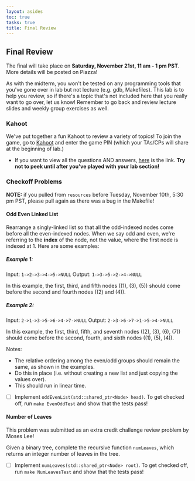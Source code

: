 ```yaml
---
layout: asides
toc: true
tasks: true
title: Final Review
---
```


## Final Review

The final will take place on **Saturday, November 21st, 11 am - 1 pm PST**. More details will be posted on Piazza!

As with the midterm, you won't be tested on any programming tools that you've gone over in lab but not lecture (e.g. gdb, Makefiles). This lab is to help you review, so if there's a topic that's not included here that you really want to go over, let us know! Remember to go back and review lecture slides and weekly group exercises as well.

### Kahoot
We've put together a fun Kahoot to review a variety of topics! To join the game, go to [Kahoot](https://www.kahoot.it) and enter the game PIN (which your TAs/CPs will share at the beginning of lab.) 
+ If you want to view all the questions AND answers, [here](https://create.kahoot.it/details/csci-104-fall-2020-official-final-review/9ea3f434-0720-4443-b140-a4433462997d) is the link. **Try not to peek until after you've played with your lab section!**

### Checkoff Problems
**NOTE:** if you pulled from `resources` before Tuesday, November 10th, 5:30 pm PST, please pull again as there was a bug in the Makefile!

#### Odd Even Linked List
Rearrange a singly-linked list so that all the odd-indexed nodes come before all the even-indexed nodes. When we say odd and even, we're referring to the **index** of the node, not the value, where the first node is indexed at 1. Here are some examples:

##### Example 1: 
Input: `1->2->3->4->5->NULL`
Output: `1->3->5->2->4->NULL`

In this example, the first, third, and fifth nodes ((1), (3), (5)) should come before the second and fourth nodes ((2) and (4)).

##### Example 2:
Input: `2->1->3->5->6->4->7->NULL`
Output: `2->3->6->7->1->5->4->NULL`

In this example, the first, third, fifth, and seventh nodes ((2), (3), (6), (7)) should come before the second, fourth, and sixth nodes ((1), (5), (4)).

Notes:
+ The relative ordering among the even/odd groups should remain the same, as shown in the examples.
+ Do this in place (i.e. without creating a new list and just copying the values over).
+ This should run in linear time.

- [ ] Implement `oddEvenList(std::shared_ptr<Node> head)`. To get checked off, run `make EvenOddTest` and show that the tests pass! 

#### Number of Leaves
This problem was submitted as an extra credit challenge review problem by Moses Lee! 

Given a binary tree, complete the recursive function `numLeaves`, which returns an integer number of leaves in the tree.

- [ ] Implement `numLeaves(std::shared_ptr<Node> root)`. To get checked off, run `make NumLeavesTest` and show that the tests pass! 
